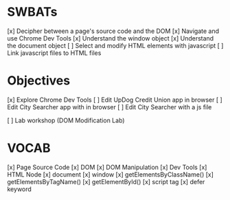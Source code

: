 # SWBATs
[x] Decipher between a page's source code and the DOM
[x] Navigate and use Chrome Dev Tools
[x] Understand the window object
[x] Understand the document object
[ ] Select and modify HTML elements with javascript
[ ] Link javascript files to HTML files

# Objectives
[x] Explore Chrome Dev Tools
[ ] Edit UpDog Credit Union app in browser
[ ] Edit City Searcher app with in browser
[ ] Edit City Searcher with a js file

[ ] Lab workshop (DOM Modification Lab)

# VOCAB
[x] Page Source Code
[x] DOM
[x] DOM Manipulation
[x] Dev Tools
[x] HTML Node
[x] document
[x] window
[x] getElementsByClassName()
[x] getElementsByTagName()
[x] getElementById()
[x] script tag
[x] defer keyword
